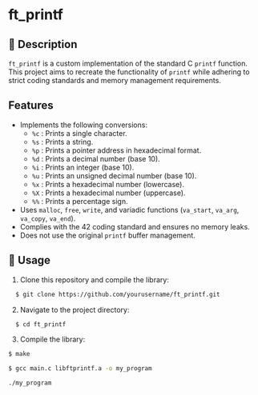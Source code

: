 # ft_printf

## 📌 Description
`ft_printf` is a custom implementation of the standard C `printf` function. This project aims to recreate the functionality of `printf` while adhering to strict coding standards and memory management requirements.

## Features
- Implements the following conversions:
  - `%c` : Prints a single character.
  - `%s` : Prints a string.
  - `%p` : Prints a pointer address in hexadecimal format.
  - `%d` : Prints a decimal number (base 10).
  - `%i` : Prints an integer (base 10).
  - `%u` : Prints an unsigned decimal number (base 10).
  - `%x` : Prints a hexadecimal number (lowercase).
  - `%X` : Prints a hexadecimal number (uppercase).
  - `%%` : Prints a percentage sign.
- Uses `malloc`, `free`, `write`, and variadic functions (`va_start`, `va_arg`, `va_copy`, `va_end`).
- Complies with the 42 coding standard and ensures no memory leaks.
- Does not use the original `printf` buffer management.

## 🚀  Usage
1. Clone this repository and compile the library:
```bash
  $ git clone https://github.com/yourusername/ft_printf.git
```
2. Navigate to the project directory:
```bash
  $ cd ft_printf
```
3. Compile the library:
```bash
$ make
```
```bash
$ gcc main.c libftprintf.a -o my_program
```
```
./my_program
```
